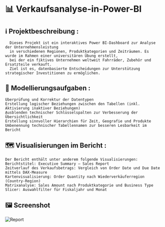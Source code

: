 #  📊 Verkaufsanalyse-in-Power-BI

## ℹ️ Projektbeschreibung : 

      Dieses Projekt ist ein interaktives Power BI-Dashboard zur Analyse der Unternehmensleistung
      in verschiedenen Regionen, Produktkategorien und Zeiträumen. Es wurde im Rahmen einer universitären Übung erstellt,
      bei der ein fiktives Unternehmen weltweit Fahrräder, Zubehör und Ersatzteile verkauft. 
      Ziel ist es, datenbasierte Entscheidungen zur Unterstützung strategischer Investitionen zu ermöglichen.

##  🧩 Modellierungsaufgaben :

    Überprüfung und Korrektur der Datentypen
    Erstellung logischer Beziehungen zwischen den Tabellen (inkl. Aktivierung inaktiver Beziehungen)
    Ausblenden technischer Schlüsselspalten zur Verbesserung der Übersichtlichkeit
    Erstellung sinnvoller Hierarchien für Zeit, Geografie und Produkte
    Umbenennung technischer Tabellennamen zur besseren Lesbarkeit im Bericht

##  🗺️ Visualisierungen im Bericht : 
    Der Bericht enthält unter anderem folgende Visualisierungen:
    Berichtstitel: Executive Summary – Sales Report
    Zeitverlauf des Verkaufsbetrags: Vergleich von Order Date und Due Date mittels DAX-Measure
    Kartenvisualisierung: Order Quantity nach Wiederverkäuferregion (Country-Region)
    Matrixanalyse: Sales Amount nach Produktkategorie und Business Type
    Slicer: Auswahlfilter für Fiskaljahr und Monat

## 🖼️ Screenshot

![Report](Verkaufsanalyse-in-Power-BI/VAPBI.png)
